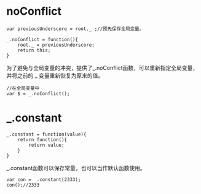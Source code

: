 # noConflict
    var previousUnderscore = root._ ;//预先保存全局变量。
    
    _.noConflict = function(){
        root._ = previousUnderscore;
        return this;
    }
    
为了避免与全局变量的冲突，提供了_.noConflict函数，可以重新指定全局变量，并将之前的 _ 变量重新恢复为原来的值。

    //在全局变量中
    var $ = _.noConflict();
# _.constant
    _.constant = function(value){
        return function(){
            return value;
        }
    }
_.constant函数可以保存常量，也可以当作默认函数使用。
    
    var con = _.constant(2333);
    con();//2333
    

